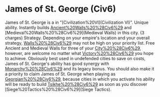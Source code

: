 # James of St. George (Civ6)

James of St. George is a in "[Civilization%20VI](Civilization VI)".
Unique ability.
Instantly builds [Ancient%20Walls%20%28Civ6%29](Ancient) and [Medieval%20Walls%20%28Civ6%29](Medieval Walls) in this city. (3 charges)
Strategy.
Depending on your empire's location and your overall strategy, [Walls%20%28Civ6%29](Walls) may not be high on your priority list. Free Ancient and Medieval Walls for three of your [City%20%28Civ6%29](cities), however, are welcome no matter what [Victory%20%28Civ6%29](victory) you hope to achieve. Obviously best used in undefended cities to save on costs, James of St. George's ability has good synergy with [Monarchy%20%28Civ6%29](Monarchy) and its legacy bonus. You should also make it a priority to claim James of St. George when playing as [Georgian%20%28Civ6%29](Georgia), because cities in which you activate his ability will be ready to build [Tsikhe%20%28Civ6%29](Tsikhe) as soon as you discover [Siege%20Tactics%20%28Civ6%29](Siege Tactics).